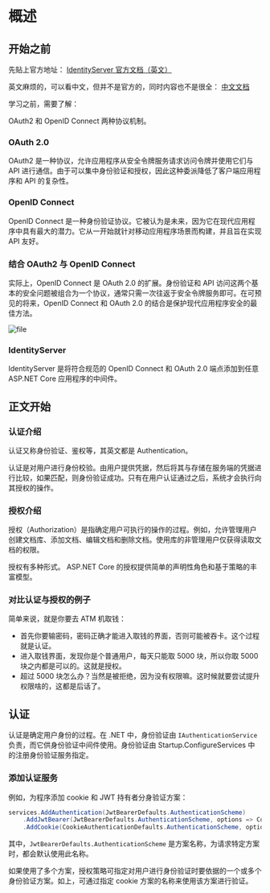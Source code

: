 # 概述

## 开始之前

先贴上官方地址：
[IdentityServer 官方文档（英文）](https://identityserver4.readthedocs.io/en/latest/)

英文麻烦的，可以看中文，但并不是官方的，同时内容也不是很全：
[中文文档](http://www.identityserver.com.cn/)

学习之前，需要了解：

OAuth2 和 OpenID Connect 两种协议机制。

### OAuth 2.0

OAuth2 是一种协议，允许应用程序从安全令牌服务请求访问令牌并使用它们与 API 进行通信。由于可以集中身份验证和授权，因此这种委派降低了客户端应用程序和 API 的复杂性。

### OpenID Connect

OpenID Connect 是一种身份验证协议。它被认为是未来，因为它在现代应用程序中具有最大的潜力。它从一开始就针对移动应用程序场景而构建，并且旨在实现 API 友好。

### 结合 OAuth2 与 OpenID Connect

实际上，OpenID Connect 是 OAuth 2.0 的扩展。身份验证和 API 访问这两个基本的安全问题被组合为一个协议，通常只需一次往返于安全令牌服务即可。在可预见的将来，OpenID Connect 和 OAuth 2.0 的结合是保护现代应用程序安全的最佳方法。

![file](https://www.jeremyjone.com/wp-content/uploads/2021/03/image-1616402595899.png)

### IdentityServer

IdentityServer 是将符合规范的 OpenID Connect 和 OAuth 2.0 端点添加到任意 ASP.NET Core 应用程序的中间件。

## 正文开始

### 认证介绍

认证又称身份验证、鉴权等，其英文都是 Authentication。

认证是对用户进行身份校验。由用户提供凭据，然后将其与存储在服务端的凭据进行比较，如果匹配，则身份验证成功。只有在用户认证通过之后，系统才会执行向其授权的操作。

### 授权介绍

授权（Authorization）是指确定用户可执行的操作的过程。例如，允许管理用户创建文档库、添加文档、编辑文档和删除文档。使用库的非管理用户仅获得读取文档的权限。

授权有多种形式。 ASP.NET Core 的授权提供简单的声明性角色和基于策略的丰富模型。

### 对比认证与授权的例子

简单来说，就是你要去 ATM 机取钱：

- 首先你要输密码，密码正确才能进入取钱的界面，否则可能被吞卡。这个过程就是认证。
- 进入取钱界面，发现你是个普通用户，每天只能取 5000 块，所以你取 5000 块之内都是可以的。这就是授权。
- 超过 5000 块怎么办？当然是被拒绝，因为没有权限嘛。这时候就要尝试提升权限啥的，这都是后话了。

## 认证

认证是确定用户身份的过程。在 .NET 中，身份验证由 `IAuthenticationService` 负责，而它供身份验证中间件使用。身份验证由 Startup.ConfigureServices 中的注册身份验证服务指定。

### 添加认证服务

例如，为程序添加 cookie 和 JWT 持有者分身验证方案：

```csharp
services.AddAuthentication(JwtBearerDefaults.AuthenticationScheme)
    .AddJwtBearer(JwtBearerDefaults.AuthenticationScheme, options => Configuration.Bind("JwtSettings", options))
    .AddCookie(CookieAuthenticationDefaults.AuthenticationScheme, options => Configuration.Bind("CookieSettings", options));
```

其中，`JwtBearerDefaults.AuthenticationScheme` 是方案名称，为请求特定方案时，都会默认使用此名称。

如果使用了多个方案，授权策略可指定对用户进行身份验证时要依据的一个或多个身份验证方案。如上，可通过指定 cookie 方案的名称来使用该方案进行验证。
